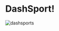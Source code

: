 # DashSport!


![dashsports](https://user-images.githubusercontent.com/121312707/229458754-8b567bca-8e1a-41c5-a81e-5e038696b5a2.png)


